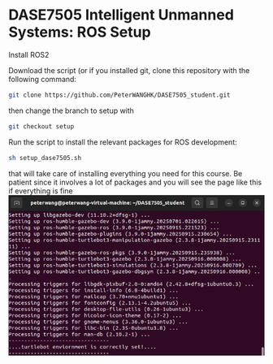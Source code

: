 # DASE7505 Intelligent Unmanned Systems: ROS Setup

Install ROS2

Download the script (or if you installed git, clone this repository with the following command:

```bash
git clone https://github.com/PeterWANGHK/DASE7505_student.git
```
then change the branch to setup with 
```bash
git checkout setup
```
Run the script to install the relevant packages for ROS development:
```bash
sh setup_dase7505.sh
```
that will take care of installing everything you need for this course. Be patient since it involves a lot of packages and you will see the page like this if everything is fine
![Alt text](figs/ros_setup_completed.png)
